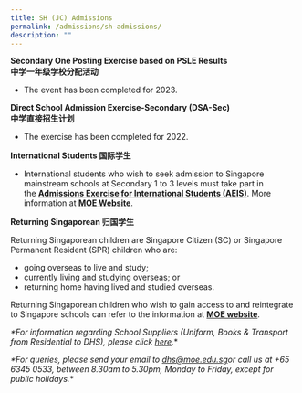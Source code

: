 ```yaml
---
title: SH (JC) Admissions
permalink: /admissions/sh-admissions/
description: ""
---
```




**Secondary One Posting Exercise based on PSLE Results  
中学一年级学校分配活动**

* The event has been completed for 2023.

**Direct School Admission Exercise-Secondary (DSA-Sec)  
中学直接招生计划**

* The exercise has been completed for 2022.

**International Students 国际学生**

* International students who wish to seek admission to Singapore mainstream schools at Secondary 1 to 3 levels must take part in the [**Admissions Exercise for International Students (AEIS)**](https://www.moe.gov.sg/admissions/international-students/admissions-exercise). More information at **[MOE Website](https://www.moe.gov.sg/admissions/international-students)**.

**Returning Singaporean 归国学生**

Returning Singaporean children are Singapore Citizen (SC) or Singapore Permanent Resident (SPR) children who are:

*   going overseas to live and study;
*   currently living and studying overseas; or
*   returning home having lived and studied overseas.

Returning Singaporean children who wish to gain access to and reintegrate to Singapore schools can refer to the information at [**MOE website**](https://www.moe.gov.sg/admissions/returning-singaporeans).

*\*For information regarding School Suppliers (Uniform, Books & Transport from Residential to DHS), please click [here](https://dunmanhigh.moe.edu.sg/administration/school-suppliers/).**

*\*For queries, please send your email to [dhs@moe.edu.sg](mailto:dhs@moe.edu.sg)or call us at +65 6345 0533, between 8.30am to 5.30pm, Monday to Friday, except for public holidays.**